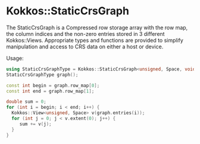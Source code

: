 # Kokkos::StaticCrsGraph

The StaticCrsGraph is a Compressed row storage array with the row map, the column indices and the non-zero entries stored in 3 different Kokkos::Views.  Appropriate types and functions are provided to simplify manipulation and access to CRS data on either a host or device.

Usage:

```C++
using StaticCrsGraphType = Kokkos::StaticCrsGraph<unsigned, Space, void, void, unsigned>;
StaticCrsGraphType graph();

const int begin = graph.row_map[0];
const int end = graph.row_map[1];

double sum = 0;
for (int i = begin; i < end; i++) {
  Kokkos::View<unsigned, Space> v(graph.entries(i));
  for (int j = 0; j < v.extent(0); j++) {
     sum += v(j);
  }
}
```
